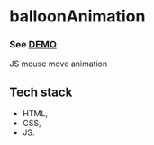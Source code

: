 # balloonAnimation

### See [DEMO](https://paulinastefanska.github.io/balloonAnimation)

JS mouse move animation

## Tech stack
- HTML,
- CSS, 
- JS.
